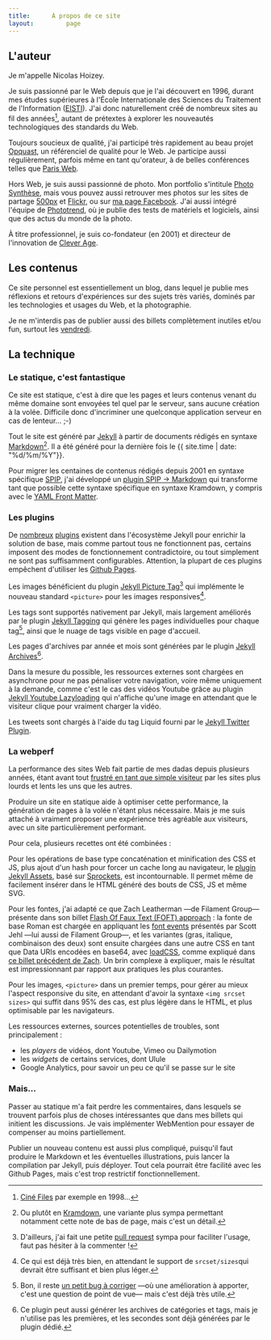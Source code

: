 ```yaml
---
title:      À propos de ce site
layout:			page
---
```


## L'auteur

Je m'appelle Nicolas Hoizey.

Je suis passionné par le Web depuis que je l'ai découvert en 1996, durant mes études supérieures à l'École Internationale des Sciences du Traitement de l'Information ([EISTI](https://www.eisti.fr/)). J'ai donc naturellement créé de nombreux sites au fil des années[^sites], autant de prétextes à explorer les nouveautés technologiques des standards du Web.

[^sites]: [Ciné Files](http://archeologie.nicolas-hoizey.com/1998-cine-files/) par exemple en 1998…

Toujours soucieux de qualité, j'ai participé très rapidement au beau projet [Opquast](http://opquast.com/fr/), un référenciel de qualité pour le Web. Je participe aussi régulièrement, parfois même en tant qu'orateur, à de belles conférences telles que [Paris Web](https://www.paris-web.fr/).

Hors Web, je suis aussi passionné de photo. Mon portfolio s'intitule [Photo Synthèse](http://photosynthese.net), mais vous pouvez aussi retrouver mes photos sur les sites de partage [500px](https://500px.com/nhoizey/) et [Flickr](https://www.flickr.com/photos/nicolas-hoizey/), ou sur [ma page Facebook](https://www.facebook.com/photo.synthese.nicolas.hoizey). J'ai aussi intégré l'équipe de [Phototrend](http://phototrend.fr/author/nicolas-hoizey/), où je publie des tests de matériels et logiciels, ainsi que des actus du monde de la photo.

À titre professionnel, je suis co-fondateur (en 2001) et directeur de l'innovation de [Clever Age](http://www.clever-age.com/).

## Les contenus

Ce site personnel est essentiellement un blog, dans lequel je publie mes réflexions et retours d'expériences sur des sujets très variés, dominés par les technologies et usages du Web, et la photographie.

Je ne m'interdis pas de publier aussi des billets complètement inutiles et/ou fun, surtout les [vendredi](/tags/tgif.html).

## La technique

### Le statique, c'est fantastique

Ce site est statique, c'est à dire que les pages et leurs contenus venant du même domaine sont envoyées tel quel par le serveur, sans aucune création à la volée.  Difficile donc d'incriminer une quelconque application serveur en cas de lenteur… ;-)

Tout le site est généré par [Jekyll](http://jekyllrb.com/) à partir de documents rédigés en syntaxe [Markdown](http://fr.wikipedia.org/wiki/Markdown)[^kramdown]. Il a été généré pour la dernière fois le&nbsp;{{ site.time | date: "%d/%m/%Y"}}.

[^kramdown]: Ou plutôt en [Kramdown](http://kramdown.gettalong.org/), une variante plus sympa permettant notamment cette note de bas de page, mais c'est un détail.

Pour migrer les centaines de contenus rédigés depuis 2001 en syntaxe spécifique [SPIP](http://spip.net), j'ai développé un [plugin SPIP → Markdown](https://github.com/nhoizey/spip2markdown) qui transforme tant que possible cette syntaxe spécifique en syntaxe Kramdown, y compris avec le [YAML Front Matter](http://jekyllrb.com/docs/frontmatter/).

### Les plugins

De [nombreux](http://jekyllrb.com/docs/plugins/#available-plugins) [plugins](http://www.jekyll-plugins.com/) existent dans l'écosystème Jekyll pour enrichir la solution de base, mais comme partout tous ne fonctionnent pas, certains imposent des modes de fonctionnement contradictoire, ou tout simplement ne sont pas suffisamment configurables. Attention, la plupart de ces plugins empêchent d'utiliser les [Github Pages](https://help.github.com/articles/using-jekyll-with-pages/).

Les images bénéficient du plugin [Jekyll Picture Tag](https://github.com/robwierzbowski/jekyll-picture-tag)[^pr] qui implémente le nouveau standard `<picture>` pour les images responsives[^srcset].

[^pr]: D'ailleurs, j'ai fait une petite [pull request](https://github.com/robwierzbowski/jekyll-picture-tag/pull/60) sympa pour faciliter l'usage, faut pas hésiter à la commenter !

[^srcset]: Ce qui est déjà très bien, en attendant le support de `srcset/sizes`qui devrait être suffisant et bien plus léger.

Les tags sont supportés nativement par Jekyll, mais largement améliorés par le plugin [Jekyll Tagging](https://github.com/pattex/jekyll-tagging) qui génère les pages individuelles pour chaque tag[^accents], ainsi que le nuage de tags visible en page d'accueil.

[^accents]: Bon, il reste [un petit bug à corriger](https://github.com/pattex/jekyll-tagging/issues/34) —où une amélioration à apporter, c'est une question de point de vue— mais c'est déjà très utile.

Les pages d'archives par année et mois sont générées par le plugin [Jekyll Archives](https://github.com/jekyll/jekyll-archives)[^arch-tags].

[^arch-tags]: Ce plugin peut aussi générer les archives de catégories et tags, mais je n'utilise pas les premières, et les secondes sont déjà générées par le plugin dédié.

Dans la mesure du possible, les ressources externes sont chargées en asynchrone pour ne pas pénaliser votre navigation, voire même uniquement à la demande, comme c'est le cas des vidéos Youtube grâce au plugin [Jekyll Youtube Lazyloading](https://github.com/erossignon/jekyll-youtube-lazyloading) qui n'affiche qu'une image en attendant que le visiteur clique pour vraiment charger la vidéo.

Les tweets sont chargés à l'aide du tag Liquid fourni par le [Jekyll Twitter Plugin](https://github.com/rob-murray/jekyll-twitter-plugin).

### La webperf

La performance des sites Web fait partie de mes dadas depuis plusieurs années, étant avant tout [frustré en tant que simple visiteur](https://twitter.com/nhoizey/status/562873571073355776/photo/1) par les sites plus lourds et lents les uns que les autres.

Produire un site en statique aide à optimiser cette performance, la génération de pages à la volée n'étant plus nécessaire. Mais je me suis attaché à vraiment proposer une expérience très agréable aux visiteurs, avec un site particulièrement performant.

Pour cela, plusieurs recettes ont été combinées :

Pour les opérations de base type concaténation et minification des CSS et JS, plus ajout d'un hash pour forcer un cache long au navigateur, le [plugin Jekyll Assets](https://github.com/jekyll-assets/jekyll-assets), basé sur [Sprockets](https://github.com/sstephenson/sprockets#readme), est incontournable. Il permet même de facilement insérer dans le HTML généré des bouts de CSS, JS et même SVG.

Pour les fontes, j'ai adapté ce que Zach Leatherman —de Filament Group— présente dans son billet [Flash Of Faux Text (FOFT) approach](http://www.zachleat.com/web/foft/) : la fonte de base Roman est chargée en appliquant les [font events](http://www.filamentgroup.com/lab/font-events.html) présentés par Scott Jehl —lui aussi de Filament Group—, et les variantes (gras, italique, combinaison des deux) sont ensuite chargées dans une autre CSS en tant que Data URIs encodées en base64, avec [loadCSS](https://github.com/filamentgroup/loadCSS), comme expliqué   dans [ce billet précédent de Zach](http://www.filamentgroup.com/lab/font-loading.html). Un brin complexe à expliquer, mais le résultat est impressionnant par rapport aux pratiques les plus courantes.

Pour les images, `<picture>` dans un premier temps, pour gérer au mieux l'aspect responsive du site, en attendant d'avoir la syntaxe `<img srcset sizes>` qui suffit dans 95% des cas, est plus légère dans le HTML, et plus optimisable par les navigateurs.

Les ressources externes, sources potentielles de troubles, sont principalement :

- les *players* de vidéos, dont Youtube, Vimeo ou Dailymotion
- les *widgets* de certains services, dont Ulule
- Google Analytics, pour savoir un peu ce qu'il se passe sur le site

### Mais…

Passer au statique m'a fait perdre les commentaires, dans lesquels se trouvent parfois plus de choses intéressantes que dans mes billets qui initient les discussions. Je vais implémenter WebMention pour essayer de compenser au moins partiellement.

Publier un nouveau contenu est aussi plus compliqué, puisqu'il faut produire le Markdown et les éventuelles illustrations, puis lancer la compilation par Jekyll, puis déployer. Tout cela pourrait être facilité avec les Github Pages, mais c'est trop restrictif fonctionnellement.
